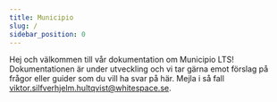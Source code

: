 ```yaml
---
title: Municipio
slug: /
sidebar_position: 0
---
```

Hej och välkommen till vår dokumentation om Municipio LTS! Dokumentationen är under utveckling och vi tar gärna emot förslag på frågor eller guider som du vill ha svar på här. Mejla i så fall [viktor.silfverhjelm.hultqvist@whitespace.se](mailto:viktor.silfverhjelm.hultqvist@whitespace.se).
